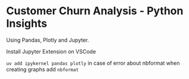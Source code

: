 # Customer Churn Analysis - Python Insights

Using Pandas, Plotly and Jupyter.

Install Jupyter Extension on VSCode

`uv add ipykernel pandas plotly` in case of error about nbformat when creating graphs add `nbformat`

